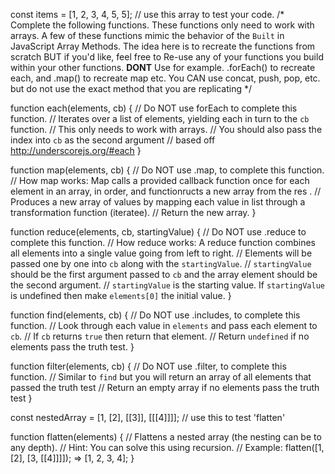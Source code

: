 <!-- second Question -->
const items = [1, 2, 3, 4, 5, 5]; // use this array to test your code. 
/*
  Complete the following functions.
  These functions only need to work with arrays.
  A few of these functions mimic the behavior of the `Built` in JavaScript Array Methods.
  The idea here is to recreate the functions from scratch BUT if you'd like,
  feel free to Re-use any of your functions you build within your other functions.
  **DONT** Use for example. .forEach() to recreate each, and .map() to recreate map etc.
  You CAN use concat, push, pop, etc. but do not use the exact method that you are replicating
*/

function each(elements, cb) {
  // Do NOT use forEach to complete this function.
  // Iterates over a list of elements, yielding each in turn to the `cb` function.
  // This only needs to work with arrays.
  // You should also pass the index into `cb` as the second argument
  // based off http://underscorejs.org/#each
}

function map(elements, cb) {
  // Do NOT use .map, to complete this function.
  // How map works: Map calls a provided callback function once for each element in an array, in order, and functionructs a new array from the res .
  // Produces a new array of values by mapping each value in list through a transformation function (iteratee).
  // Return the new array.
}

function reduce(elements, cb, startingValue) {
  // Do NOT use .reduce to complete this function.
  // How reduce works: A reduce function combines all elements into a single value going from left to right.
  // Elements will be passed one by one into `cb` along with the `startingValue`.
  // `startingValue` should be the first argument passed to `cb` and the array element should be the second argument.
  // `startingValue` is the starting value.  If `startingValue` is undefined then make `elements[0]` the initial value.
}

function find(elements, cb) {
  // Do NOT use .includes, to complete this function.
  // Look through each value in `elements` and pass each element to `cb`.
  // If `cb` returns `true` then return that element.
  // Return `undefined` if no elements pass the truth test.
}

function filter(elements, cb) {
  // Do NOT use .filter, to complete this function.
  // Similar to `find` but you will return an array of all elements that passed the truth test
  // Return an empty array if no elements pass the truth test
}

const nestedArray = [1, [2], [[3]], [[[4]]]]; // use this to test 'flatten'

function flatten(elements) {
  // Flattens a nested array (the nesting can be to any depth).
  // Hint: You can solve this using recursion.
  // Example: flatten([1, [2], [3, [[4]]]]); => [1, 2, 3, 4];
}